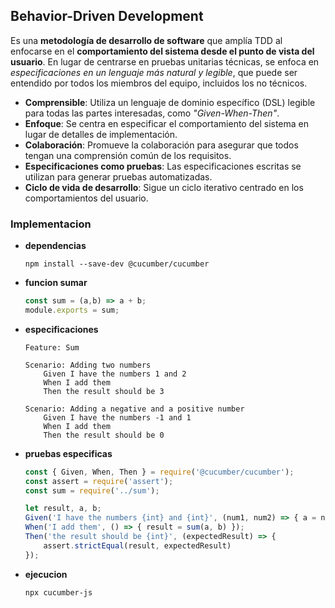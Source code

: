 ## Behavior-Driven Development 

Es una __metodología de desarrollo de software__ que amplía TDD al enfocarse en el __comportamiento del sistema desde el punto de vista del usuario__. En lugar de centrarse en pruebas unitarias técnicas, se enfoca en _especificaciones en un lenguaje más natural y legible_, que puede ser entendido por todos los miembros del equipo, incluidos los no técnicos.

* __Comprensible__: Utiliza un lenguaje de dominio específico (DSL) legible para todas las partes interesadas, como _"Given-When-Then"_.
* __Enfoque__: Se centra en especificar el comportamiento del sistema en lugar de detalles de implementación.
* __Colaboración__: Promueve la colaboración para asegurar que todos tengan una comprensión común de los requisitos.
* __Especificaciones como pruebas__: Las especificaciones escritas se utilizan para generar pruebas automatizadas.
* __Ciclo de vida de desarrollo__: Sigue un ciclo iterativo centrado en los comportamientos del usuario.

### Implementacion 

- **dependencias**
    ```
    npm install --save-dev @cucumber/cucumber
    ```
- **funcion sumar**
    ```js
    const sum = (a,b) => a + b;
    module.exports = sum;
    ```
- **especificaciones**
    ```gherkin
    Feature: Sum

    Scenario: Adding two numbers
        Given I have the numbers 1 and 2
        When I add them
        Then the result should be 3

    Scenario: Adding a negative and a positive number
        Given I have the numbers -1 and 1
        When I add them
        Then the result should be 0
    ```
- **pruebas especificas**
    ```js
    const { Given, When, Then } = require('@cucumber/cucumber');
    const assert = require('assert');
    const sum = require('../sum');
    
    let result, a, b;
    Given('I have the numbers {int} and {int}', (num1, num2) => { a = num1;  b = num2; });
    When('I add them', () => { result = sum(a, b) });
    Then('the result should be {int}', (expectedResult) => {
        assert.strictEqual(result, expectedResult)
    });
    ```
- **ejecucion**
    ```
    npx cucumber-js
    ```